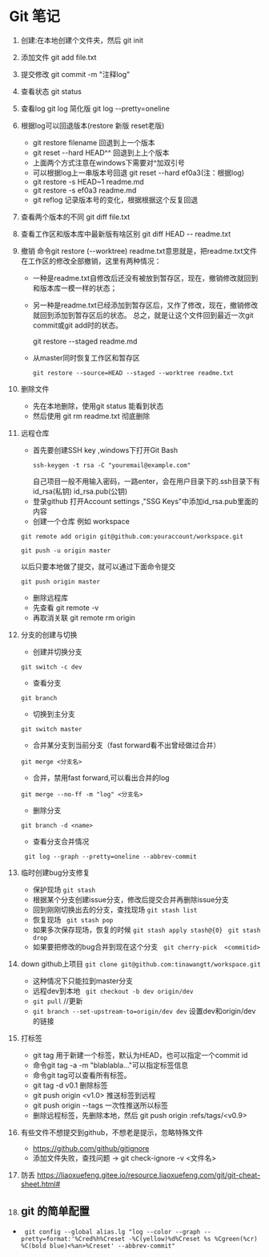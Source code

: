 # Git 笔记
1. 创建:在本地创建个文件夹，然后 git init
2. 添加文件 git add file.txt
3. 提交修改 git commit -m "注释log"
4. 查看状态 git status
5. 查看log  git log  简化版 git log --pretty=oneline
6. 根据log可以回退版本(restore 新版  reset老版)
    -  git restore filename  回退到上一个版本
    - git reset --hard HEAD^^ 回退到上上个版本
    - 上面两个方式注意在windows下需要对^加双引号
    - 可以根据log上一串版本号回退 git reset --hard ef0a3(注：根据log)
    - git restore -s HEAD~1 readme.md
    - git restore -s ef0a3 readme.md
    - git reflog 记录版本号的变化，根据根据这个反复回退
7. 查看两个版本的不同  git diff file.txt
8. 查看工作区和版本库中最新版有啥区别  git diff HEAD -- readme.txt
9. 撤销 命令git restore (--worktree) readme.txt意思就是，把readme.txt文件在工作区的修改全部撤销，这里有两种情况：
    - 一种是readme.txt自修改后还没有被放到暂存区，现在，撤销修改就回到和版本库一模一样的状态；
    - 另一种是readme.txt已经添加到暂存区后，又作了修改，现在，撤销修改就回到添加到暂存区后的状态。
    总之，就是让这个文件回到最近一次git commit或git add时的状态。

       git restore --staged readme.md 

    - 从master同时恢复工作区和暂存区
       ```
       git restore --source=HEAD --staged --worktree readme.txt
       ```
10. 删除文件 
     - 先在本地删除，使用git status 能看到状态
     - 然后使用 git rm readme.txt 彻底删除

11. 远程仓库
    - 首先要创建SSH key ,windows下打开Git Bash
       ```
       ssh-keygen -t rsa -C "youremail@example.com"
        ``` 
      自己项目一般不用输入密码，一路enter，会在用户目录下的.ssh目录下有 id_rsa(私钥)  id_rsa.pub(公钥)
    - 登录github 打开Account settings ,"SSG Keys"中添加id_rsa.pub里面的内容
    - 创建一个仓库 例如 workspace
     ```  
     git remote add origin git@github.com:youraccount/workspace.git 
     ```
     ``` 
     git push -u origin master
     ```
     以后只要本地做了提交，就可以通过下面命令提交
     ```
     git push origin master
     ```
    - 删除远程库
    - 先查看 git remote -v
    - 再取消关联 git remote rm origin
12. 分支的创建与切换
     - 创建并切换分支
      ```
      git switch -c dev
      ```
    - 查看分支
     ```
     git branch
     ```
    - 切换到主分支
     ```
     git switch master
     ```
    - 合并某分支到当前分支（fast forward看不出曾经做过合并）
    ```
    git merge <分支名>
    ```
    - 合并，禁用fast forward,可以看出合并的log
    ```
    git merge --no-ff -m "log" <分支名>
    ```
    - 删除分支
    ```
    git branch -d <name>
    ```
    - 查看分支合并情况
    ```
     git log --graph --pretty=oneline --abbrev-commit
    ```

14. 临时创建bug分支修复
    - 保护现场 ```git stash```
    - 根据某个分支创建issue分支，修改后提交合并再删除issue分支
    - 回到刚刚切换出去的分支，查找现场 ```git stash list```
    - 恢复现场 ``` git stash pop```
    - 如果多次保存现场，恢复的时候 ```git stash apply stash@{0} ``` ```git stash drop ```
    - 如果要把修改的bug合并到现在这个分支 ``` git cherry-pick  <commitid>```

15. down github上项目 ``` git clone git@github.com:tinawangtt/workspace.git ```
    - 这种情况下只能拉到master分支 
    - 远程dev到本地 ``` git checkout -b dev origin/dev```
    - ``` git pull ``` //更新
    - ``` git branch --set-upstream-to=origin/dev dev ``` 设置dev和origin/dev的链接

15. 打标签
    - git tag <tagname>  用于新建一个标签，默认为HEAD，也可以指定一个commit id
    - 命令git tag -a <tagname> -m "blablabla..."可以指定标签信息
    - 命令git tag可以查看所有标签。
    - git tag -d v0.1  删除标签
    - git push origin <v1.0>  推送标签到远程
    - git push origin --tags   一次性推送所以标签
    - 删除远程标签，先删除本地，然后  git push origin :refs/tags/<v0.9>

16. 有些文件不想提交到github，不想老是提示，忽略特殊文件
    - https://github.com/github/gitignore   
    - 添加文件失败，查找问题 -> git check-ignore -v <文件名>
17. 防丢 https://liaoxuefeng.gitee.io/resource.liaoxuefeng.com/git/git-cheat-sheet.html#
18. git 的简单配置
     - 
   - ```
      git config --global alias.lg "log --color --graph --pretty=format:'%Cred%h%Creset -%C(yellow)%d%Creset %s %Cgreen(%cr) %C(bold blue)<%an>%Creset' --abbrev-commit" 
      ```